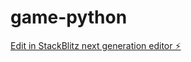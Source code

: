 # game-python

[Edit in StackBlitz next generation editor ⚡️](https://stackblitz.com/~/github.com/diohenge/game-python)